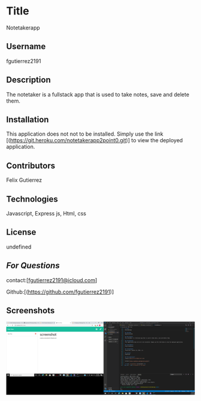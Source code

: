   # Title
  Notetakerapp

  ## Username
  fgutierrez2191

  ## Description
  The notetaker is a fullstack app that is used to take notes, save and delete them. 

  ## Installation
  This application does not not to be installed. Simply use the link [(https://git.heroku.com/notetakerapp2point0.git)] to view the deployed application.

  ## Contributors
  Felix Gutierrez

  ## Technologies
  Javascript, Express js, Html, css

  ## License
  undefined

  ## *For Questions*
  contact:[fgutierrez2191@icloud.com]

  Github:[(https://github.com/fgutierrez2191)]

  <h2 id= "screenshots">Screenshots</h2>
<img src="images/notetakerscreenshot.png" alt="screenshot of the notetaker">
